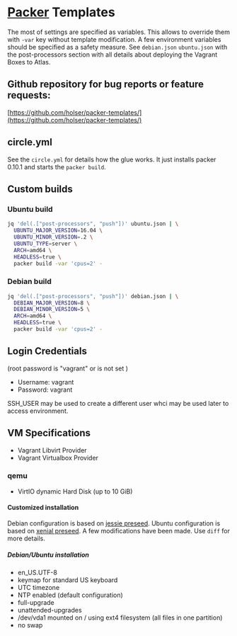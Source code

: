 # [Packer](https://www.packer.io) Templates

The most of settings are specified as variables. This allows to override them
with `-var` key without template modification. A few environment variables
should be specified as a safety measure. See `debian.json` `ubuntu.json` with
the post-processors section with all details about deploying the Vagrant Boxes
to Atlas.

## Github repository for bug reports or feature requests:

[https://github.com/holser/packer-templates/](https://github.com/holser/packer-templates/)

## circle.yml

See the `circle.yml` for details how the glue works. It just installs packer 0.10.1
and starts the `packer build`.

## Custom builds

### Ubuntu build

```sh
jq 'del(.["post-processors", "push"])' ubuntu.json | \
  UBUNTU_MAJOR_VERSION=16.04 \
  UBUNTU_MINOR_VERSION=.2 \
  UBUNTU_TYPE=server \
  ARCH=amd64 \
  HEADLESS=true \
  packer build -var 'cpus=2' -
```

### Debian build
```sh
jq 'del(.["post-processors", "push"])' debian.json | \
  DEBIAN_MAJOR_VERSION=8 \
  DEBIAN_MINOR_VERSION=5 \
  ARCH=amd64 \
  HEADLESS=true \
  packer build -var 'cpus=2' - 
```

## Login Credentials

(root password is "vagrant" or is not set )

* Username: vagrant
* Password: vagrant

SSH_USER may be used to create a different user whci may be used later to
access environment.

## VM Specifications

* Vagrant Libvirt Provider
* Vagrant Virtualbox Provider

### qemu

* VirtIO dynamic Hard Disk (up to 10 GiB)

#### Customized installation

Debian configuration is based on 
[jessie preseed](https://www.debian.org/releases/jessie/example-preseed.txt).
Ubuntu configuration is based on 
[xenial preseed](https://help.ubuntu.com/lts/installation-guide/example-preseed.txt).
A few modifications have been made. Use `diff` for more details.

##### Debian/Ubuntu installation

* en_US.UTF-8
* keymap for standard US keyboard
* UTC timezone
* NTP enabled (default configuration)
* full-upgrade
* unattended-upgrades
* /dev/vda1 mounted on / using ext4 filesystem (all files in one partition)
* no swap
